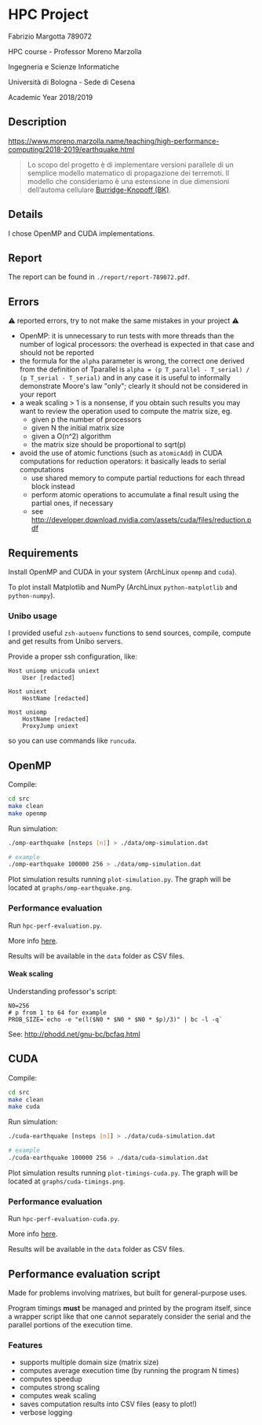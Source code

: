 # HPC Project

Fabrizio Margotta 789072

HPC course - Professor Moreno Marzolla

Ingegneria e Scienze Informatiche

Università di Bologna - Sede di Cesena

Academic Year 2018/2019

## Description

https://www.moreno.marzolla.name/teaching/high-performance-computing/2018-2019/earthquake.html

> Lo scopo del progetto è di implementare versioni parallele di un semplice
> modello matematico di propagazione dei terremoti. Il modello che consideriamo
> è una estensione in due dimensioni dell’automa cellulare [Burridge-Knopoff
> (BK)](https://pubs.geoscienceworld.org/ssa/bssa/article-abstract/57/3/341/116471/model-and-theoretical-seismicity).

## Details

I chose OpenMP and CUDA implementations.

## Report

The report can be found in `./report/report-789072.pdf`.

## Errors

:warning: reported errors, try to not make the same mistakes in your project :warning:

- OpenMP: it is unnecessary to run tests with more threads than the number of
    logical processors: the overhead is expected in that case and should not be
    reported
- the formula for the `alpha` parameter is wrong, the correct one derived from
    the definition of Tparallel is `alpha = (p T_parallel - T_serial) / (p
    T_serial - T_serial)` and in any case it is useful to informally demonstrate
    Moore's law "only"; clearly it should not be considered in your report
- a weak scaling > 1 is a nonsense, if you obtain such results you may want to
    review the operation used to compute the matrix size, eg.
    - given p the number of processors
    - given N the initial matrix size
    - given a O(n^2) algorithm
    - the matrix size should be proportional to sqrt(p)
- avoid the use of atomic functions (such as `atomicAdd`) in CUDA computations
    for reduction operators: it basically leads to serial computations
    - use shared memory to compute partial reductions for each thread block
        instead
    - perform atomic operations to accumulate a final result using the partial
        ones, if necessary
    - see http://developer.download.nvidia.com/assets/cuda/files/reduction.pdf

## Requirements

Install OpenMP and CUDA in your system (ArchLinux `openmp` and `cuda`).

To plot install Matplotlib and NumPy (ArchLinux `python-matplotlib` and
`python-numpy`).

### Unibo usage

I provided useful `zsh-autoenv` functions to send sources, compile, compute and
get results from Unibo servers.

Provide a proper ssh configuration, like:

```ssh-config
Host uniomp unicuda uniext
    User [redacted]

Host uniext
    HostName [redacted]

Host uniomp
    HostName [redacted]
    ProxyJump uniext
```

so you can use commands like `runcuda`.

## OpenMP

Compile:

```bash
cd src
make clean
make openmp
```

Run simulation:

```bash
./omp-earthquake [nsteps [n]] > ./data/omp-simulation.dat

# example
./omp-earthquake 100000 256 > ./data/omp-simulation.dat
```

Plot simulation results running `plot-simulation.py`. The graph will be located
at `graphs/omp-earthquake.png`.

### Performance evaluation

Run `hpc-perf-evaluation.py`.

More info [here](#performance-evaluation-script).

Results will be available in the `data` folder as CSV files.

#### Weak scaling

Understanding professor's script:

```
N0=256
# p from 1 to 64 for example
PROB_SIZE=`echo -e "e(l($N0 * $N0 * $N0 * $p)/3)" | bc -l -q`
```

See: http://phodd.net/gnu-bc/bcfaq.html

## CUDA

Compile:

```bash
cd src
make clean
make cuda
```

Run simulation:

```bash
./cuda-earthquake [nsteps [n]] > ./data/cuda-simulation.dat

# example
./cuda-earthquake 100000 256 > ./data/cuda-simulation.dat
```

Plot simulation results running `plot-timings-cuda.py`. The graph will be
located at `graphs/cuda-timings.png`.

### Performance evaluation

Run `hpc-perf-evaluation-cuda.py`.

More info [here](#performance-evaluation-script).

Results will be available in the `data` folder as CSV files.

## Performance evaluation script

Made for problems involving matrixes, but built for general-purpose uses.

Program timings **must** be managed and printed by the program itself, since a
wrapper script like that one cannot separately consider the serial and the
parallel portions of the execution time.

### Features

- supports multiple domain size (matrix size)
- computes average execution time (by running the program N times)
- computes speedup
- computes strong scaling
- computes weak scaling
- saves computation results into CSV files (easy to plot!)
- verbose logging
